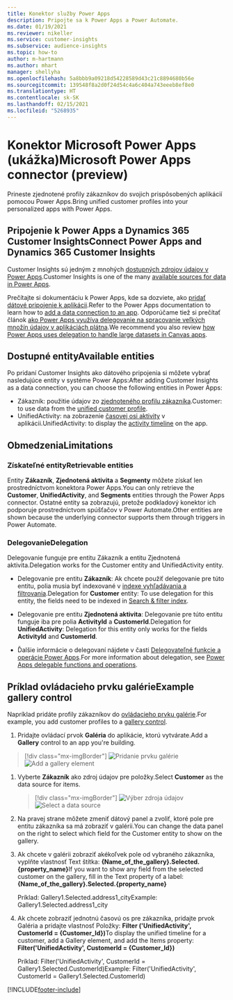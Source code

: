 ```yaml
---
title: Konektor služby Power Apps
description: Pripojte sa k Power Apps a Power Automate.
ms.date: 01/19/2021
ms.reviewer: nikeller
ms.service: customer-insights
ms.subservice: audience-insights
ms.topic: how-to
author: m-hartmann
ms.author: mhart
manager: shellyha
ms.openlocfilehash: 5a8bbb9a09218d54228589d43c21c8894680b56e
ms.sourcegitcommit: 139548f8a2d0f24d54c4a6c404a743eeeb8ef8e0
ms.translationtype: HT
ms.contentlocale: sk-SK
ms.lasthandoff: 02/15/2021
ms.locfileid: "5268935"
---
```

# <a name="microsoft-power-apps-connector-preview"></a><span data-ttu-id="eb7d5-103">Konektor Microsoft Power Apps (ukážka)</span><span class="sxs-lookup"><span data-stu-id="eb7d5-103">Microsoft Power Apps connector (preview)</span></span>

<span data-ttu-id="eb7d5-104">Prineste zjednotené profily zákazníkov do svojich prispôsobených aplikácií pomocou Power Apps.</span><span class="sxs-lookup"><span data-stu-id="eb7d5-104">Bring unified customer profiles into your personalized apps with Power Apps.</span></span>

## <a name="connect-power-apps-and-dynamics-365-customer-insights"></a><span data-ttu-id="eb7d5-105">Pripojenie k Power Apps a Dynamics 365 Customer Insights</span><span class="sxs-lookup"><span data-stu-id="eb7d5-105">Connect Power Apps and Dynamics 365 Customer Insights</span></span>

<span data-ttu-id="eb7d5-106">Customer Insights sú jedným z mnohých [dostupných zdrojov údajov v Power Apps](https://docs.microsoft.com/powerapps/maker/canvas-apps/working-with-data-sources).</span><span class="sxs-lookup"><span data-stu-id="eb7d5-106">Customer Insights is one of the many [available sources for data in Power Apps](https://docs.microsoft.com/powerapps/maker/canvas-apps/working-with-data-sources).</span></span>

<span data-ttu-id="eb7d5-107">Prečítajte si dokumentáciu k Power Apps, kde sa dozviete, ako [pridať dátové pripojenie k aplikácii](https://docs.microsoft.com/powerapps/maker/canvas-apps/add-data-connection).</span><span class="sxs-lookup"><span data-stu-id="eb7d5-107">Refer to the Power Apps documentation to learn how to [add a data connection to an app](https://docs.microsoft.com/powerapps/maker/canvas-apps/add-data-connection).</span></span> <span data-ttu-id="eb7d5-108">Odporúčame tiež si prečítať článok [ako Power Apps využíva delegovanie na spracovanie veľkých množín údajov v aplikáciách plátna](https://docs.microsoft.com/powerapps/maker/canvas-apps/delegation-overview).</span><span class="sxs-lookup"><span data-stu-id="eb7d5-108">We recommend you also review [how Power Apps uses delegation to handle large datasets in Canvas apps](https://docs.microsoft.com/powerapps/maker/canvas-apps/delegation-overview).</span></span>

## <a name="available-entities"></a><span data-ttu-id="eb7d5-109">Dostupné entity</span><span class="sxs-lookup"><span data-stu-id="eb7d5-109">Available entities</span></span>

<span data-ttu-id="eb7d5-110">Po pridaní Customer Insights ako dátového pripojenia si môžete vybrať nasledujúce entity v systéme Power Apps:</span><span class="sxs-lookup"><span data-stu-id="eb7d5-110">After adding Customer Insights as a data connection, you can choose the following entities in Power Apps:</span></span>

- <span data-ttu-id="eb7d5-111">Zákazník: použitie údajov zo [zjednoteného profilu zákazníka](customer-profiles.md).</span><span class="sxs-lookup"><span data-stu-id="eb7d5-111">Customer: to use data from the [unified customer profile](customer-profiles.md).</span></span>
- <span data-ttu-id="eb7d5-112">UnifiedActivity: na zobrazenie [časovej osi aktivity](activities.md) v aplikácii.</span><span class="sxs-lookup"><span data-stu-id="eb7d5-112">UnifiedActivity: to display the [activity timeline](activities.md) on the app.</span></span>

## <a name="limitations"></a><span data-ttu-id="eb7d5-113">Obmedzenia</span><span class="sxs-lookup"><span data-stu-id="eb7d5-113">Limitations</span></span>

### <a name="retrievable-entities"></a><span data-ttu-id="eb7d5-114">Získateľné entity</span><span class="sxs-lookup"><span data-stu-id="eb7d5-114">Retrievable entities</span></span>

<span data-ttu-id="eb7d5-115">Entity **Zákazník**, **Zjednotená aktivita** a **Segmenty** môžete získať len prostredníctvom konektora Power Apps.</span><span class="sxs-lookup"><span data-stu-id="eb7d5-115">You can only retrieve the **Customer**, **UnifiedActivity**, and **Segments** entities through the Power Apps connector.</span></span> <span data-ttu-id="eb7d5-116">Ostatné entity sa zobrazujú, pretože podkladový konektor ich podporuje prostredníctvom spúšťačov v Power Automate.</span><span class="sxs-lookup"><span data-stu-id="eb7d5-116">Other entities are shown because the underlying connector supports them through triggers in Power Automate.</span></span>  

### <a name="delegation"></a><span data-ttu-id="eb7d5-117">Delegovanie</span><span class="sxs-lookup"><span data-stu-id="eb7d5-117">Delegation</span></span>

<span data-ttu-id="eb7d5-118">Delegovanie funguje pre entitu Zákazník a entitu Zjednotená aktivita.</span><span class="sxs-lookup"><span data-stu-id="eb7d5-118">Delegation works for the Customer entity and UnifiedActivity entity.</span></span> 

- <span data-ttu-id="eb7d5-119">Delegovanie pre entitu **Zákazník**: Ak chcete použiť delegovanie pre túto entitu, polia musia byť indexované v [indexe vyhľadávania a filtrovania](search-filter-index.md).</span><span class="sxs-lookup"><span data-stu-id="eb7d5-119">Delegation for **Customer** entity: To use delegation for this entity, the fields need to be indexed in [Search & filter index](search-filter-index.md).</span></span>  

- <span data-ttu-id="eb7d5-120">Delegovanie pre entitu **Zjednotená aktivita**: Delegovanie pre túto entitu funguje iba pre polia **ActivityId** a **CustomerId**.</span><span class="sxs-lookup"><span data-stu-id="eb7d5-120">Delegation for **UnifiedActivity**: Delegation for this entity only works for the fields **ActivityId** and **CustomerId**.</span></span>  

- <span data-ttu-id="eb7d5-121">Ďalšie informácie o delegovaní nájdete v časti [Delegovateľné funkcie a operácie Power Apps](https://docs.microsoft.com/connectors/commondataservice/#power-apps-delegable-functions-and-operations-for-the-cds-for-apps).</span><span class="sxs-lookup"><span data-stu-id="eb7d5-121">For more information about delegation, see [Power Apps delegable functions and operations](https://docs.microsoft.com/connectors/commondataservice/#power-apps-delegable-functions-and-operations-for-the-cds-for-apps).</span></span> 

## <a name="example-gallery-control"></a><span data-ttu-id="eb7d5-122">Príklad ovládacieho prvku galérie</span><span class="sxs-lookup"><span data-stu-id="eb7d5-122">Example gallery control</span></span>

<span data-ttu-id="eb7d5-123">Napríklad pridáte profily zákazníkov do [ovládacieho prvku galérie](https://docs.microsoft.com/powerapps/maker/canvas-apps/add-gallery).</span><span class="sxs-lookup"><span data-stu-id="eb7d5-123">For example, you add customer profiles to a [gallery control](https://docs.microsoft.com/powerapps/maker/canvas-apps/add-gallery).</span></span>

1. <span data-ttu-id="eb7d5-124">Pridajte ovládací prvok **Galéria** do aplikácie, ktorú vytvárate.</span><span class="sxs-lookup"><span data-stu-id="eb7d5-124">Add a **Gallery** control to an app you're building.</span></span>

> [!div class="mx-imgBorder"]
> <span data-ttu-id="eb7d5-125">![Pridanie prvku galérie](media/connector-powerapps9.png "Pridanie prvku galérie")</span><span class="sxs-lookup"><span data-stu-id="eb7d5-125">![Add a gallery element](media/connector-powerapps9.png "Add a gallery element")</span></span>

1. <span data-ttu-id="eb7d5-126">Vyberte **Zákazník** ako zdroj údajov pre položky.</span><span class="sxs-lookup"><span data-stu-id="eb7d5-126">Select **Customer** as the data source for items.</span></span>

    > [!div class="mx-imgBorder"]
    > <span data-ttu-id="eb7d5-127">![Výber zdroja údajov](media/choose-datasource-powerapps.png "Výber zdroja údajov")</span><span class="sxs-lookup"><span data-stu-id="eb7d5-127">![Select a data source](media/choose-datasource-powerapps.png "Select a data source")</span></span>

1. <span data-ttu-id="eb7d5-128">Na pravej strane môžete zmeniť dátový panel a zvoliť, ktoré pole pre entitu zákazníka sa má zobraziť v galérii.</span><span class="sxs-lookup"><span data-stu-id="eb7d5-128">You can change the data panel on the right to select which field for the Customer entity to show on the gallery.</span></span>

1. <span data-ttu-id="eb7d5-129">Ak chcete v galérii zobraziť akékoľvek pole od vybraného zákazníka, vyplňte vlastnosť Text štítka: **{Name_of_the_gallery}.Selected.{property_name}**</span><span class="sxs-lookup"><span data-stu-id="eb7d5-129">If you want to show any field from the selected customer on the gallery, fill in the Text property of a label:  **{Name_of_the_gallery}.Selected.{property_name}**</span></span>

    <span data-ttu-id="eb7d5-130">Príklad: Gallery1.Selected.address1_city</span><span class="sxs-lookup"><span data-stu-id="eb7d5-130">Example: Gallery1.Selected.address1_city</span></span>

1. <span data-ttu-id="eb7d5-131">Ak chcete zobraziť jednotnú časovú os pre zákazníka, pridajte prvok Galéria a pridajte vlastnosť Položky: **Filter ('UnifiedActivity', CustomerId = {Customer_Id})**</span><span class="sxs-lookup"><span data-stu-id="eb7d5-131">To display the unified timeline for a customer, add a Gallery element, and add the Items property: **Filter('UnifiedActivity', CustomerId = {Customer_Id})**</span></span>

    <span data-ttu-id="eb7d5-132">Príklad: Filter('UnifiedActivity', CustomerId = Gallery1.Selected.CustomerId)</span><span class="sxs-lookup"><span data-stu-id="eb7d5-132">Example: Filter('UnifiedActivity', CustomerId = Gallery1.Selected.CustomerId)</span></span>


[!INCLUDE[footer-include](../includes/footer-banner.md)]